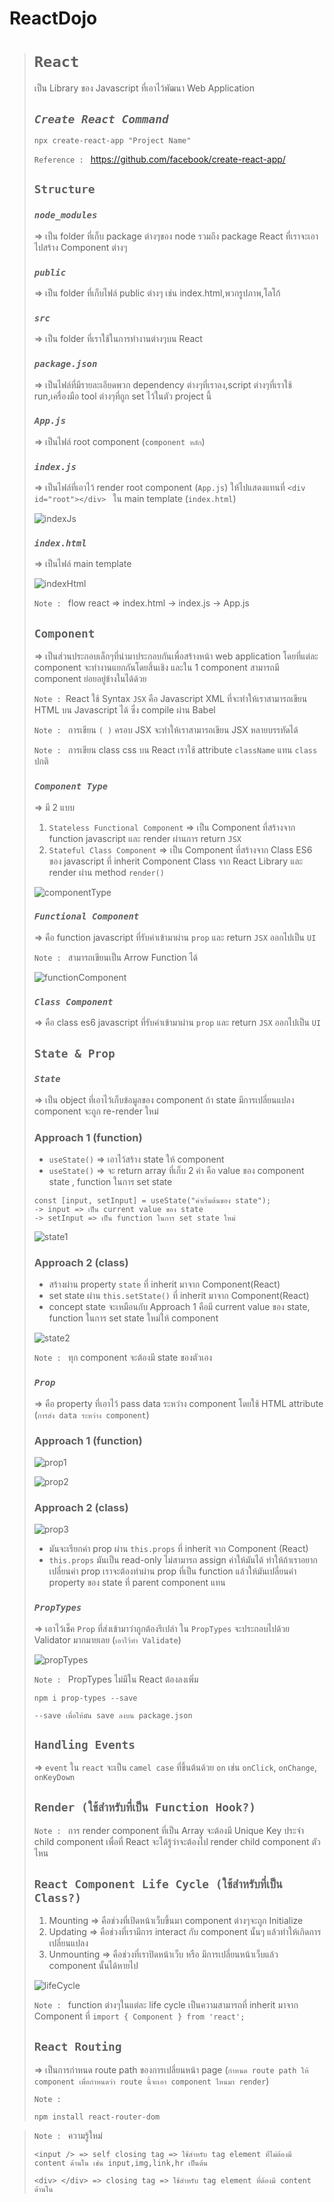 # ReactDojo

> # **`React`**
>
> เป็น Library ของ Javascript ที่เอาไว้พัฒนา Web Application
>
> ## _`Create React Command`_
>
> ```
> npx create-react-app "Project Name"
> ```
>
> `Reference : ` https://github.com/facebook/create-react-app/
>
> ## **`Structure`**
>
> ### _`node_modules`_
>
> => เป็น folder ที่เก็บ package ต่างๆของ node รวมถึง package React ที่เราจะเอาไปสร้าง Component ต่างๆ
>
> ### _`public`_
>
> => เป็น folder ที่เก็บไฟล์ public ต่างๆ เช่น index.html,พวกรูปภาพ,โลโก้
>
> ### _`src`_
>
> => เป็น folder ที่เราใช้ในการทำงานต่างๆบน React
>
> ### _`package.json`_
>
> => เป็นไฟล์ที่มีรายละเอียดพวก dependency ต่างๆที่เราลง,script ต่างๆที่เราใช้ run,เครื่องมือ tool ต่างๆที่ถูก set ไว้ในตัว project นี้
>
> ### _`App.js`_
>
> => เป็นไฟล์ root component (`component หลัก`)
>
> ### _`index.js`_
>
> => เป็นไฟล์ที่เอาไว้ render root component (`App.js`) ให้ไปแสดงแทนที่ `<div id="root"></div> ` ใน main template (`index.html`)
>
> ![indexJs](img/indexJs.PNG)
>
> ### _`index.html`_
>
> => เป็นไฟล์ main template
>
> ![indexHtml](img/indexHtml.PNG)
>
> `Note : ` flow react => index.html -> index.js -> App.js
>
> ## **`Component`**
>
> => เป็นส่วนประกอบเล็กๆที่นำมาประกอบกันเพื่อสร้างหน้า web application โดยที่แต่ละ component จะทำงานแยกกันโดยสิ้นเชิง และใน 1 component สามารถมี component ย่อยอยู่ข้างในได้ด้วย
>
> `Note : `React ใช้ Syntax `JSX` คือ Javascript XML ที่จะทำให้เราสามารถเขียน HTML บน Javascript ได้ ซึ่ง compile ผ่าน Babel
>
> `Note : ` การเขียน `( )` ครอบ JSX จะทำให้เราสามารถเขียน JSX หลายบรรทัดได้
>
> `Note : ` การเขียน class css บน React เราใช้ attribute `className` แทน `class` ปกติ
>
> ### _`Component Type`_
>
> => มี 2 แบบ
>
> 1. `Stateless Functional Component` => เป็น Component ที่สร้างจาก function javascript และ render ผ่านการ return `JSX`
> 2. `Stateful Class Component` => เป็น Component ที่สร้างจาก Class ES6 ของ javascript ที่ inherit Component Class จาก React Library และ render ผ่าน method `render()`
>
> ![componentType](img/componentType.PNG)
>
> ### _`Functional Component`_
>
> => คือ function javascript ที่รับค่าเข้ามาผ่าน `prop` และ return `JSX` ออกไปเป็น `UI`
>
> `Note : ` สามารถเขียนเป็น Arrow Function ได้
>
> ![functionComponent](img/functionComponent.PNG)
>
> ### _`Class Component`_
>
> => คือ class es6 javascript ที่รับค่าเข้ามาผ่าน `prop` และ return `JSX` ออกไปเป็น `UI`
>
> ## **`State & Prop`**
>
> ### _`State`_
>
> => เป็น object ที่เอาไว้เก็บข้อมูลของ component ถ้า state มีการเปลี่ยนแปลง component จะถูก re-render ใหม่
>
> ### **Approach 1 (function)**
>
> - `useState()` => เอาไว้สร้าง state ให้ component
> - `useState()` => จะ return array ที่เก็บ 2 ค่า คือ value ของ component state , function ในการ set state
>
> ```
> const [input, setInput] = useState("ค่าเริ่มต้นของ state");
> -> input => เป็น current value ของ state
> -> setInput => เป็น function ในการ set state ใหม่
> ```
>
> ![state1](img/state.PNG)
>
> ### **Approach 2 (class)**
>
> - สร้างผ่าน property `state` ที่ inherit มาจาก Component(React)
> - set state ผ่าน `this.setState()` ที่ inherit มาจาก Component(React)
> - concept state จะเหมือนกับ Approach 1 คือมี current value ของ state, function ในการ set state ใหม่ให้ component
>
> ![state2](img/state2.PNG)
>
> `Note : ` ทุก component จะต้องมี state ของตัวเอง
>
> ### _`Prop`_
>
> => คือ property ที่เอาไว้ pass data ระหว่าง component โดยใช้ HTML attribute (`การส่ง data ระหว่าง component`)
>
> ### **Approach 1 (function)**
>
> ![prop1](img/prop1.PNG)
>
> ![prop2](img/prop2.PNG)
>
> ### **Approach 2 (class)**
>
> ![prop3](img/prop3.PNG)
>
> - มันจะเรียกค่า prop ผ่าน `this.props` ที่ inherit จาก Component (React)
> - `this.props` มันเป็น read-only ไม่สามารถ assign ค่าให้มันได้ ทำให้ถ้าเราอยากเปลี่ยนค่า prop เราจะต้องทำผ่าน prop ที่เป็น function แล้วให้มันเปลี่ยนค่า property ของ state ที่ parent component แทน
>
> ### _`PropTypes`_
>
> => เอาไว้เช็ค `Prop` ที่ส่งเข้ามาว่าถูกต้องรึเปล่า ใน `PropTypes` จะประกอบไปด้วย Validator มากมายเลย (`เอาไว้ทำ Validate`)
>
> ![propTypes](img/propTypes.PNG)
>
> `Note : ` PropTypes ไม่มีใน React ต้องลงเพิ่ม
>
> ```
> npm i prop-types --save
>
> --save เพื่อให้มัน save ลงบน package.json
> ```
>
> ## **`Handling Events`**
>
> => `event` ใน `react` จะเป็น `camel case` ที่ขึ้นต้นด้วย `on` เช่น `onClick`, `onChange`, `onKeyDown`
>
> ## **`Render (ใช้สำหรับที่เป็น Function Hook?)`**
>
> `Note : ` การ render component ที่เป็น Array จะต้องมี Unique Key ประจำ child component เพื่อที่ React จะได้รู้ว่าจะต้องไป render child component ตัวไหน
>
> ## **`React Component Life Cycle (ใช้สำหรับที่เป็น Class?)`**
>
> 1. Mounting
>    => คือช่วงที่เปิดหน้าเว็บขึ้นมา component ต่างๆจะถูก Initialize
> 2. Updating
>    => คือช่วงที่เรามีการ interact กับ component นั้นๆ แล้วทำให้เกิดการเปลี่ยนแปลง
> 3. Unmounting
>    => คือช่วงที่เราปิดหน้าเว็บ หรือ มีการเปลี่ยนหน้าเว็บแล้ว component นั้นได้หายไป
>
> ![lifeCycle](img/lifeCycle.PNG)
>
> `Note : ` function ต่างๆในแต่ละ life cycle เป็นความสามารถที่ inherit มาจาก Component ที่ `import { Component } from 'react';`
>
> ## **`React Routing`**
>
> => เป็นการกำหนด route path ของการเปลี่ยนหน้า page (`กำหนด route path ให้ component เพื่อกำหนดว่า route นี้จะเอา component ไหนมา render`)
>
> `Note : `
>
> ```
> npm install react-router-dom
> ```

> `Note : ` ความรู้ใหม่
>
> ```
> <input /> => self closing tag => ใช้สำหรับ tag element ที่ไม่ต้องมี content ด้านใน เช่น input,img,link,hr เป็นต้น
>
> <div> </div> => closing tag => ใช้สำหรับ tag element ที่ต้องมี content ด้านใน
> ```
